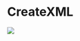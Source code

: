 # CreateXML

![](https://github.com/jarabroz/Koala/tree/3dd2d30c4629b90c99dc77233e7f42ba2a6fb2e0/docs/.gitbook/assets/createxmlcomponent.png)


